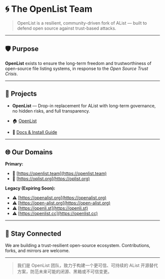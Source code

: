 # 🌀 The OpenList Team

> OpenList is a resilient, community-driven fork of AList — built to defend open source against trust-based attacks.

---

## 🛡️ Purpose

**OpenList** exists to ensure the long-term freedom and trustworthiness of open-source file listing systems, in response to the _Open Source Trust Crisis_.

---

## 🧰 Projects

* **OpenList** — Drop-in replacement for AList with long-term governance, no hidden risks, and full transparency.

* 🏠 [OpenList](https://github.com/OpenListTeam/OpenList)

* 📄 [Docs & Install Guide]()

---

## 🌐 Our Domains

**Primary:**

* 🔗 [https://openlist.team](https://openlist.team)
* 🔗 [https://oplist.org](https://oplist.org)

**Legacy (Expiring Soon):**

* ⚠️ [https://openalist.org](https://openalist.org)
* ⚠️ [https://open-alist.org](https://open-alist.org)
* ⚠️ [https://openli.st](https://openli.st)
* ⚠️ [https://openlist.cc](https://openlist.cc)

---

## 📢 Stay Connected

We are building a trust-resilient open-source ecosystem.
Contributions, forks, and mirrors are welcome.

---

> 我们是 OpenList 团队，致力于构建一个更可信、可持续的 AList 开源替代方案，防范未来可能的闭源、黑箱或不可信变更。
